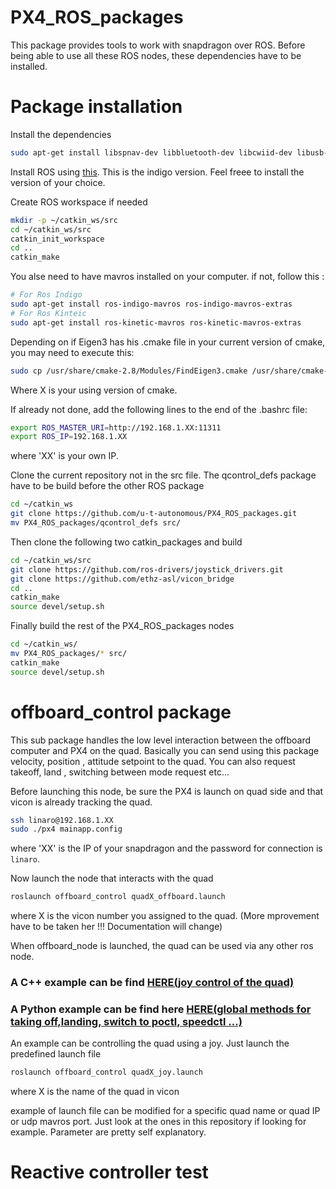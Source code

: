 # PX4_ROS_packages
This package provides tools to work with snapdragon over ROS.
Before being able to use all these ROS nodes, these dependencies have to be installed.

# Package installation

Install the dependencies
```sh
sudo apt-get install libspnav-dev libbluetooth-dev libcwiid-dev libusb-dev libeigen3-dev
```

Install ROS using [this](http://wiki.ros.org/indigo/Installation/Ubuntu). This is the indigo version. Feel freee to install the version of your choice.

Create ROS workspace if needed
```sh
mkdir -p ~/catkin_ws/src
cd ~/catkin_ws/src
catkin_init_workspace
cd ..
catkin_make
```
You alse need to have mavros installed on your computer. if not, follow this :
```sh
# For Ros Indigo
sudo apt-get install ros-indigo-mavros ros-indigo-mavros-extras
# For Ros Kinteic
sudo apt-get install ros-kinetic-mavros ros-kinetic-mavros-extras
```
Depending on if Eigen3 has his .cmake file in your current version of cmake, you may need to execute this:
```sh
sudo cp /usr/share/cmake-2.8/Modules/FindEigen3.cmake /usr/share/cmake-3.X/Modules/
```
Where X is your using version of cmake.

If already not done, add the following lines to the end of the .bashrc file:
```sh
export ROS_MASTER_URI=http://192.168.1.XX:11311
export ROS_IP=192.168.1.XX
```
where 'XX' is your own IP.

Clone the current repository not in the src file. The qcontrol_defs package have to be build before the other ROS package
```sh
cd ~/catkin_ws
git clone https://github.com/u-t-autonomous/PX4_ROS_packages.git
mv PX4_ROS_packages/qcontrol_defs src/
```

Then clone the following two catkin_packages and build
```sh
cd ~/catkin_ws/src
git clone https://github.com/ros-drivers/joystick_drivers.git
git clone https://github.com/ethz-asl/vicon_bridge
cd ..
catkin_make
source devel/setup.sh
```

Finally build the rest of the PX4_ROS_packages nodes
```sh
cd ~/catkin_ws/
mv PX4_ROS_packages/* src/
catkin_make
source devel/setup.sh
```
# offboard_control package
This sub package handles the low level interaction between the offboard computer and PX4 on the quad. Basically you can send using this package velocity, position , attitude setpoint to the quad. You can also request takeoff, land , switching between mode request etc...

Before launching this node, be sure the PX4 is launch on quad side and that vicon is already tracking the quad.
```sh
ssh linaro@192.168.1.XX
sudo ./px4 mainapp.config
```
where 'XX' is the IP of your snapdragon and the password for connection is `linaro`.

Now launch the node that interacts with the quad
```sh
roslaunch offboard_control quadX_offboard.launch
```
where X is the vicon number you assigned to the quad. (More mprovement have to be taken her !!! Documentation will change)

When offboard_node is launched, the quad can be used via any other ros node. 

###	A C++ example can be find [HERE(joy control of the quad)](https://github.com/u-t-autonomous/PX4_ROS_packages/blob/master/offboard_control/src/snap_joy.cpp)

### A Python example can be find here [HERE(global methods for taking off,landing, switch to poctl, speedctl ...)](https://github.com/u-t-autonomous/PX4_ROS_packages/blob/master/reactive_test/src/system_node.py)

An example can be controlling the quad using a joy. Just launch the predefined launch file
```sh
roslaunch offboard_control quadX_joy.launch
```
where X is the name of the quad in vicon 

example of launch file can be modified for a specific quad name or quad IP or udp mavros port. Just look at the ones in this repository if looking for example. Parameter are pretty self explanatory.

# Reactive controller test
